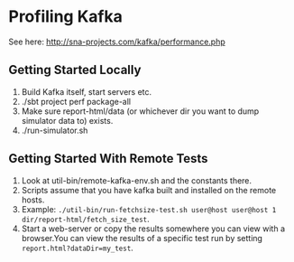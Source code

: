 # Profiling Kafka #

See here: http://sna-projects.com/kafka/performance.php

## Getting Started Locally ##

1. Build Kafka itself, start servers etc.
2. ./sbt 
   project perf
   package-all
3. Make sure report-html/data (or whichever dir you want to dump simulator data to) exists.
4. ./run-simulator.sh

## Getting Started With Remote Tests ##

1. Look at util-bin/remote-kafka-env.sh and the constants there.
2. Scripts assume that you have kafka built and installed on the
remote hosts.
3. Example: `./util-bin/run-fetchsize-test.sh user@host user@host 1 dir/report-html/fetch_size_test`.
4.  Start a web-server or copy the results somewhere you can view with
a browser.You can view the results of a specific test run by setting
`report.html?dataDir=my_test`.

